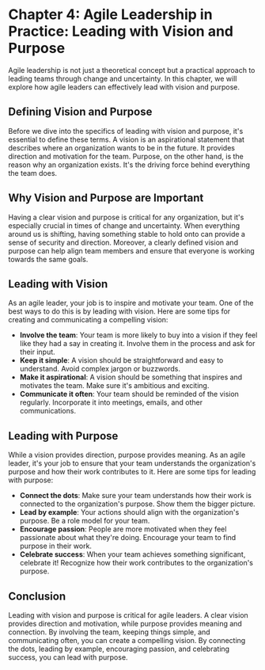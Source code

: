 Chapter 4: Agile Leadership in Practice: Leading with Vision and Purpose
========================================================================

Agile leadership is not just a theoretical concept but a practical approach to leading teams through change and uncertainty. In this chapter, we will explore how agile leaders can effectively lead with vision and purpose.

Defining Vision and Purpose
---------------------------

Before we dive into the specifics of leading with vision and purpose, it's essential to define these terms. A vision is an aspirational statement that describes where an organization wants to be in the future. It provides direction and motivation for the team. Purpose, on the other hand, is the reason why an organization exists. It's the driving force behind everything the team does.

Why Vision and Purpose are Important
------------------------------------

Having a clear vision and purpose is critical for any organization, but it's especially crucial in times of change and uncertainty. When everything around us is shifting, having something stable to hold onto can provide a sense of security and direction. Moreover, a clearly defined vision and purpose can help align team members and ensure that everyone is working towards the same goals.

Leading with Vision
-------------------

As an agile leader, your job is to inspire and motivate your team. One of the best ways to do this is by leading with vision. Here are some tips for creating and communicating a compelling vision:

* **Involve the team**: Your team is more likely to buy into a vision if they feel like they had a say in creating it. Involve them in the process and ask for their input.
* **Keep it simple**: A vision should be straightforward and easy to understand. Avoid complex jargon or buzzwords.
* **Make it aspirational**: A vision should be something that inspires and motivates the team. Make sure it's ambitious and exciting.
* **Communicate it often**: Your team should be reminded of the vision regularly. Incorporate it into meetings, emails, and other communications.

Leading with Purpose
--------------------

While a vision provides direction, purpose provides meaning. As an agile leader, it's your job to ensure that your team understands the organization's purpose and how their work contributes to it. Here are some tips for leading with purpose:

* **Connect the dots**: Make sure your team understands how their work is connected to the organization's purpose. Show them the bigger picture.
* **Lead by example**: Your actions should align with the organization's purpose. Be a role model for your team.
* **Encourage passion**: People are more motivated when they feel passionate about what they're doing. Encourage your team to find purpose in their work.
* **Celebrate success**: When your team achieves something significant, celebrate it! Recognize how their work contributes to the organization's purpose.

Conclusion
----------

Leading with vision and purpose is critical for agile leaders. A clear vision provides direction and motivation, while purpose provides meaning and connection. By involving the team, keeping things simple, and communicating often, you can create a compelling vision. By connecting the dots, leading by example, encouraging passion, and celebrating success, you can lead with purpose.
